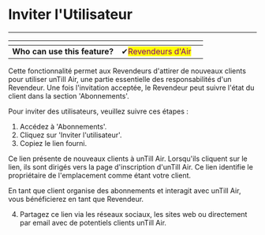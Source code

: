 # Inviter l'Utilisateur

-------

<table data-card-size="large" data-view="cards"><thead><tr><th></th><th></th><th></th></tr></thead><tbody><tr><td><strong>Who can use this feature?</strong></td><td><span data-gb-custom-inline data-tag="emoji" data-code="2714">✔</span><mark style="color:purple;">Revendeurs d'Air</mark></td><td></td></tr></tbody></table>

Cette fonctionnalité permet aux Revendeurs d'attirer de nouveaux clients pour utiliser unTill Air, une partie essentielle des responsabilités d'un Revendeur. Une fois l'invitation acceptée, le Revendeur peut suivre l'état du client dans la section 'Abonnements'.

Pour inviter des utilisateurs, veuillez suivre ces étapes :

1. Accédez à 'Abonnements'.
2. Cliquez sur 'Inviter l'utilisateur'.
3. Copiez le lien fourni.

Ce lien présente de nouveaux clients à unTill Air. Lorsqu'ils cliquent sur le lien, ils sont dirigés vers la page d'inscription d'unTill Air. Ce lien identifie le propriétaire de l'emplacement comme étant votre client.

En tant que client organise des abonnements et interagit avec unTill Air, vous bénéficierez en tant que Revendeur.

4. Partagez ce lien via les réseaux sociaux, les sites web ou directement par email avec de potentiels clients unTill Air.

